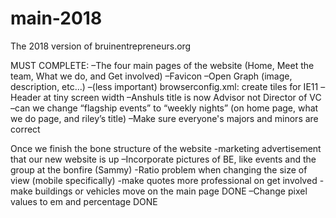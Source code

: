 # main-2018
The 2018 version of bruinentrepreneurs.org

MUST COMPLETE:
–The four main pages of the website (Home, Meet the team, What we do, and Get involved)
–Favicon
–Open Graph (image, description, etc...)
–(less important) browserconfig.xml: create tiles for IE11
–Header at tiny screen width
–Anshuls title is now Advisor not Director of VC
–can we change “flagship events” to “weekly nights” (on home page, what we do page, and riley’s title)
–Make sure everyone's majors and minors are correct


Once we finish the bone structure of the website
-marketing advertisement that our new website is up
–Incorporate pictures of BE, like events and the group at the bonfire (Sammy)
-Ratio problem when changing the size of view (mobile specifically)
-make quotes more professional on get involved
-make buildings or vehicles move on the main page DONE
–Change pixel values to em and percentage DONE

